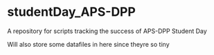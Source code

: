 # studentDay_APS-DPP
A repository for scripts tracking the success of APS-DPP Student Day

Will also store some datafiles in here since theyre so tiny
